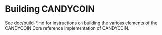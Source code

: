 Building CANDYCOIN
=============

See doc/build-*.md for instructions on building the various
elements of the CANDYCOIN Core reference implementation of CANDYCOIN.
